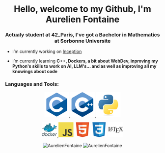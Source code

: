 <h1 align="center">Hello, welcome to my Github, I'm Aurelien Fontaine</h1>
<h3 align="center">Actualy student at 42_Paris, I've got a Bachelor in Mathematics at Sorbonne Universite</h3>

-  I’m currently working on [Inception](https://github.com/AurelienFontaine/CPP)

-  I’m currently learning **C++, Dockers, a bit about WebDev, inproving my Python's skills to work on AI, LLM's... and as well as improving all my knowings about code**

<h3 align="left">Languages and Tools:</h3>
<div align="center">
  <!-- Ligne du haut avec C, C++ et Python en plus grand -->
  <p>
    <a href="https://www.cprogramming.com/" target="_blank" rel="noreferrer"> 
      <img src="https://raw.githubusercontent.com/devicons/devicon/master/icons/c/c-original.svg" alt="c" width="80" height="80"/> 
    </a> 
    <a href="https://www.w3schools.com/cpp/" target="_blank" rel="noreferrer"> 
      <img src="https://raw.githubusercontent.com/devicons/devicon/master/icons/cplusplus/cplusplus-original.svg" alt="cplusplus" width="80" height="80"/> 
    </a> 
    <a href="https://www.python.org/" target="_blank" rel="noreferrer"> 
      <img src="https://raw.githubusercontent.com/devicons/devicon/master/icons/python/python-original.svg" alt="python" width="80" height="80"/> 
    </a> 
  </p>
  
  <!-- Ligne du bas avec les autres technologies en plus petit -->
  <p>
    <a href="https://www.docker.com/" target="_blank" rel="noreferrer"> 
      <img src="https://raw.githubusercontent.com/devicons/devicon/master/icons/docker/docker-original-wordmark.svg" alt="docker" width="50" height="50"/> 
    </a> 
    <!-- <a href="https://git-scm.com/" target="_blank" rel="noreferrer"> 
      <img src="https://www.vectorlogo.zone/logos/git-scm/git-scm-icon.svg" alt="git" width="50" height="50"/> 
    </a> 
    <a href="https://www.mysql.com/" target="_blank" rel="noreferrer"> 
      <img src="https://raw.githubusercontent.com/devicons/devicon/master/icons/mysql/mysql-original-wordmark.svg" alt="mysql" width="50" height="50"/> 
    </a> 
    <a href="https://nestjs.com/" target="_blank" rel="noreferrer"> 
      <img src="https://raw.githubusercontent.com/devicons/devicon/master/icons/nestjs/nestjs-original.svg" alt="nestjs" width="50" height="50"/> 
    </a> 
    <a href="https://reactjs.org/" target="_blank" rel="noreferrer"> 
      <img src="https://raw.githubusercontent.com/devicons/devicon/master/icons/react/react-original-wordmark.svg" alt="react" width="50" height="50"/> 
    </a> 
    <a href="https://www.typescriptlang.org/" target="_blank" rel="noreferrer"> 
      <img src="https://raw.githubusercontent.com/devicons/devicon/master/icons/typescript/typescript-original.svg" alt="typescript" width="50" height="50"/> 
    </a> -->
    <img src="https://raw.githubusercontent.com/devicons/devicon/master/icons/javascript/javascript-original.svg" alt="js" width="50" height="50"/> 
    <img src="https://raw.githubusercontent.com/devicons/devicon/master/icons/html5/html5-original.svg" alt="html" width="50" height="50"/> 
    <img src="https://raw.githubusercontent.com/devicons/devicon/master/icons/css3/css3-original.svg" alt="css" width="50" height="50"/> 
    <a href="https://www.latex-project.org/" target="_blank" rel="noreferrer"> 
      <img src="https://raw.githubusercontent.com/devicons/devicon/master/icons/latex/latex-original.svg" alt="latex" width="50" height="50"/> 
    </a> 
  </p>
</div>

<div align="center">
  <img src="https://github-readme-stats.vercel.app/api/top-langs?username=AurelienFontaine&show_icons=true&theme=dark&locale=en&layout=compact" alt="AurelienFontaine" style="vertical-align: middle;" />
  <img src="https://github-readme-streak-stats.herokuapp.com/?user=AurelienFontaine&theme=dark" alt="AurelienFontaine" style="vertical-align: middle;" />
</div>


